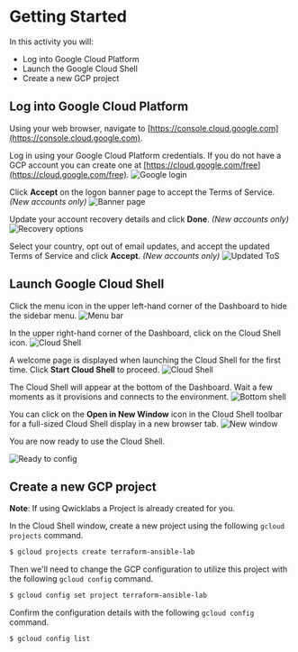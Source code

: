 # Getting Started

In this activity you will:

* Log into Google Cloud Platform
* Launch the Google Cloud Shell
* Create a new GCP project

## Log into Google Cloud Platform

Using your web browser, navigate to [https://console.cloud.google.com](https://console.cloud.google.com).

Log in using your Google Cloud Platform credentials.  If you do not have a GCP account you can create one at [https://cloud.google.com/free](https://cloud.google.com/free).
![Google login](img/gcp-login.png)

Click __Accept__ on the logon banner page to accept the Terms of Service. *(New accounts only)*
![Banner page](img/banner-page.png)

Update your account recovery details and click __Done__. *(New accounts only)*
![Recovery options](img/recovery.png)

Select your country, opt out of email updates, and accept the updated Terms of Service and click __Accept__. *(New accounts only)*
![Updated ToS](img/updated-tos.png)

## Launch Google Cloud Shell

Click the menu icon in the upper left-hand corner of the Dashboard to hide the sidebar menu.
![Menu bar](img/menu.png)

In the upper right-hand corner of the Dashboard, click on the Cloud Shell icon.
![Cloud Shell](img/cloud-shell.png)

A welcome page is displayed when launching the Cloud Shell for the first time. Click __Start Cloud Shell__ to proceed.
![Cloud Shell](img/cs-intro.png)

The Cloud Shell will appear at the bottom of the Dashboard.  Wait a few moments as it provisions and connects to the environment.
![Bottom shell](img/bottom-shell.png)

You can click on the __Open in New Window__ icon in the Cloud Shell toolbar for a full-sized Cloud Shell display in a new browser tab.
![New window](img/new-window.png)

You are now ready to use the Cloud Shell.

![Ready to config](img/ready-to-config.png)

## Create a new GCP project
**Note**: If using Qwicklabs a Project is already created for you.

In the Cloud Shell window, create a new project using the following `gcloud projects` command.

```bash
$ gcloud projects create terraform-ansible-lab
```

Then we'll need to change the GCP configuration to utilize this project with the following `gcloud config` command.

```bash
$ gcloud config set project terraform-ansible-lab
```

Confirm the configuration details with the following `gcloud config` command.

```bash
$ gcloud config list
```
